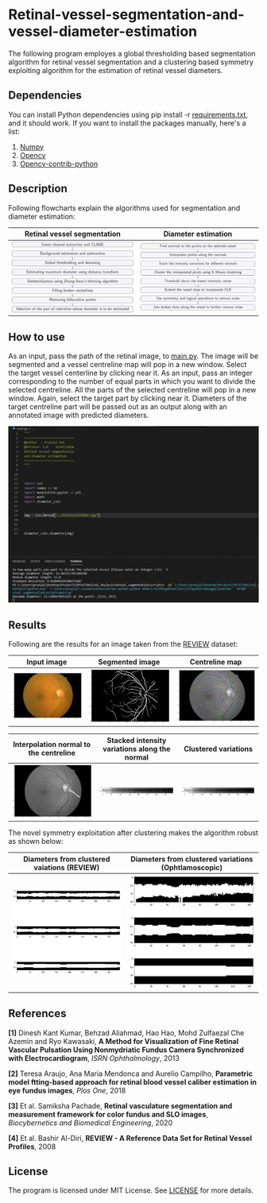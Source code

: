 # Retinal-vessel-segmentation-and-vessel-diameter-estimation
The following program employes a global thresholding based segmentation algorithm for retinal vessel segmentation and a clustering based symmetry exploiting algorithm for the estimation of retinal vessel diameters.
## Dependencies
You can install Python dependencies using pip install -r [requirements.txt](requirements.txt), and it should work. If you want to install the packages manually, here's a list:
1. [Numpy](https://github.com/numpy/numpy/blob/master/INSTALL.rst.txt)
2. [Opencv](https://opencv.org/)
3. [Opencv-contrib-python](https://pypi.org/project/opencv-contrib-python/)
## Description
Following flowcharts explain the algorithms used for segmentation and diameter estimation:

Retinal vessel segmentation                                                             |  Diameter estimation
:--------------------------------------------------------------------------------------:|:-----------------------------------------------------------------------------------------:
<img src="Images/segmentation.png" width="500">                                         |  <img src="Images/dia_estimation.png" width="500">

## How to use
As an input, pass the path of the retinal image, to [main.py](main.py). The image will be segmented and a vessel centreline map will pop in a new window. Select the target vessel centerline by clicking near it. As an input, pass an integer corresponding to the number of equal parts in which you want to divide the selected centreline. All the parts of the selected centreline will pop in a new window. Again, select the target part by clicking near it. Diameters of the target centreline part will be passed out as an output along with an annotated image with predicted diameters.

![Sample video](Images/sample.gif)

## Results
Following are the results for an image taken from the [REVIEW](http://www.aldiri.info/Image%20Datasets/Review.aspx) dataset:

Input image                                         |  Segmented image                                      |   Centreline map  
:--------------------------------------------------:|:-----------------------------------------------------:|:------------------------------------------------------------:
<img src="Images/image.png" width="300">            |  <img src="Images/noise_removal.png" width="300">     |   <img src="Images/selected_vessel.png" width="300"> 

Interpolation normal to the centreline              |  Stacked intensity variations along the normal        |   Clustered variations  
:--------------------------------------------------:|:-----------------------------------------------------:|:------------------------------------------------------------:
<img src="Images/interpolation.png" width="300">    |  <img src="Images/intensity_stacked.png" width="300"> |   <img src="Images/clustered_intensity.png" width="300"> 


The novel symmetry exploitation after clustering makes the algorithm robust as shown below:

Diameters from clustered vaiations (REVIEW)                                             |  Diameters from clustered variations (Ophtlamoscopic)
:--------------------------------------------------------------------------------------:|:-----------------------------------------------------------------------------------------:
<img src="Images/diameter.png" width="500">                                             |  <img src="Images/diam.png" width="500">


## References

**[1]** Dinesh Kant Kumar, Behzad Aliahmad, Hao Hao, Mohd Zulfaezal
Che Azemin and Ryo Kawasaki, **A Method for Visualization of Fine
Retinal Vascular Pulsation Using Nonmydriatic Fundus Camera
Synchronized with Electrocardiogram**, *ISRN Ophthalmology*, 2013

**[2]** Teresa Araujo, Ana Maria Mendonca and Aurelio Campilho,
**Parametric model ftting-based approach for retinal blood vessel
caliber estimation in eye fundus images**, *Plos One*, 2018

**[3]** Et al. Samiksha Pachade, **Retinal vasculature segmentation and
measurement framework for color fundus and SLO images**,
*Biocybernetics and Biomedical Engineering*, 2020

**[4]** Et al. Bashir Al-Diri, **REVIEW - A Reference Data Set for
Retinal Vessel Profiles**, 2008

## License
The program is licensed under MIT License. See [LICENSE](LICENSE) for more details.


